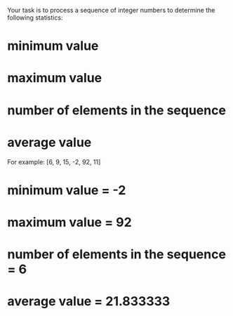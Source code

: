 ﻿Your task is to process a sequence of integer numbers
to determine the following statistics:

# minimum value
# maximum value
# number of elements in the sequence
# average value

For example: [6, 9, 15, -2, 92, 11]

# minimum value = -2
# maximum value = 92
# number of elements in the sequence = 6
# average value = 21.833333
